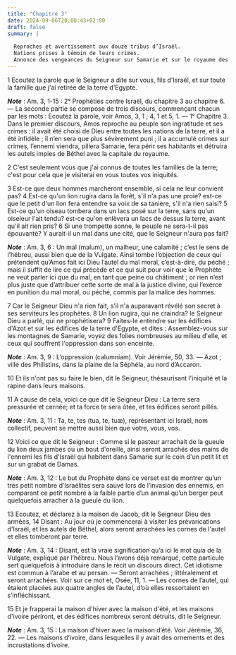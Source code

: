 ```yaml
---
title: "Chapitre 3"
date: 2024-09-06T20:00:43+02:00
draft: false
summary: |
  
  Reproches et avertissement aux douze tribus d’Israël.
  Nations prises à témoin de leurs crimes.
  Annonce des vengeances du Seigneur sur Samarie et sur le royaume des dix tribus.
---
```



1 Ecoutez la parole que le Seigneur a dite sur vous, fils d'Israël, et sur toute la famille que j'ai retirée de la terre d'Egypte.

***Note*** :  Am. 3, 1-15 : 2° Prophéties contre Israël, du chapitre 3 au chapitre 6. ― La seconde partie se compose de trois discours, commençant chacun par les mots : Ecoutez la parole, voir Amos, 3, 1 ; 4, 1 et 5, 1. ― 1° Chapitre 3. Dans le premier discours, Amos reproche au peuple son ingratitude et ses crimes : il avait été choisi de Dieu entre toutes les nations de la terre, et il a été infidèle ; il n’en sera que plus sévèrement puni ; il a accumulé crimes sur crimes, l’ennemi viendra, pillera Samarie, fera périr ses habitants et détruira les autels impies de Béthel avec la capitale du royaume.


2 C'est seulement vous que j'ai connus de toutes les familles de la terre; c'est pour cela que je visiterai en vous toutes vos iniquités.


3 Est-ce que deux hommes marcheront ensemble, si cela ne leur convient pas? 4 Est-ce qu'un lion rugira dans la forêt, s'il n'a pas une proie? est-ce que le petit d'un lion fera entendre sa voix de sa tanière, s'il n'a rien saisi? 5 Est-ce qu'un oiseau tombera dans un lacs posé sur la terre, sans qu'un oiseleur l'ait tendu? est-ce qu'on enlèvera un lacs de dessus la terre, avant qu'il ait rien pris? 6 Si une trompette sonne, le peuple ne sera-t-il pas épouvanté? Y aurait-il un mal dans une cité, que le Seigneur n'aura pas fait?

***Note*** :  Am. 3, 6 : Un mal (malum), un malheur, une calamité ; c’est le sens de l’hébreu, aussi bien que de la Vulgate. Ainsi tombe l’objection de ceux qui prétendent qu’Amos fait ici Dieu l’autel du mal moral, c’est-à-dire, du péché ; mais il suffit de lire ce qui précède et ce qui suit pour voir que le Prophète ne veut parler ici que du mal, en tant que peine ou châtiment ; or rien n’est plus juste que d’attribuer cette sorte de mal à la justice divine, qui l’exerce en punition du mal moral, ou péché, commis par la malice des hommes.

7 Car le Seigneur Dieu n'a rien fait, s'il n'a auparavant révélé son secret à ses serviteurs les prophètes. 8 Un lion rugira, qui ne craindra? le Seigneur Dieu a parlé, qui ne prophétisera? 9 Faites-le entendre sur les édifices d'Azot et sur les édifices de la terre d'Egypte, et dites : Assemblez-vous sur les montagnes de Samarie, voyez des folies nombreuses au milieu d'elle, et ceux qui souffrent l'oppression dans son enceinte.

***Note*** :  Am. 3, 9 : L’oppression (calumniam). Voir Jérémie, 50, 33. ― Azot ; ville des Philistins, dans la plaine de la Séphéla, au nord d’Accaron.

10 Et ils n'ont pas su faire le bien, dit le Seigneur, thésaurisant l'iniquité et la rapine dans leurs maisons.


11 A cause de cela, voici ce que dit le Seigneur Dieu : La terre sera pressurée et cernée; et ta force te sera ôtée, et tes édifices seront pillés.

***Note*** :  Am. 3, 11 : Ta, te, tes (tua, te, tuæ), représentant ici Israël, nom collectif, peuvent se mettre aussi bien que votre, vous, vos.


12 Voici ce que dit le Seigneur : Comme si le pasteur arrachait de la gueule du lion deux jambes ou un bout d'oreille, ainsi seront arrachés des mains de l'ennemi les fils d'Israël qui habitent dans Samarie sur le coin d'un petit lit et sur un grabat de Damas.

***Note*** :  Am. 3, 12 : Le but du Prophète dans ce verset est de montrer qu’un très petit nombre d’Israélites sera sauvé lors de l’invasion des ennemis, en comparant ce petit nombre à la faible partie d’un animal qu’un berger peut quelquefois arracher à la gueule du lion.


13 Ecoutez, et déclarez à la maison de Jacob, dit le Seigneur Dieu des armées, 14 Disant : Au jour où je commencerai à visiter les prévarications d'Israël, et les autels de Béthel, alors seront arrachées les cornes de l'autel et elles tomberont par terre.

***Note*** :  Am. 3, 14 : Disant, est la vraie signification qu’a ici le mot quia de la Vulgate, expliqué par l’hébreu. Nous l’avons déjà remarqué, cette particule sert quelquefois à introduire dans le récit un discours direct. Cet idiotisme est commun à l’arabe et au persan. ― Seront arrachées ; littéralement et seront arrachées. Voir sur ce mot et, Osée, 11, 1. ― Les cornes de l’autel, qui étaient placées aux quatre angles de l’autel, d’où elles ressortaient en s’infléchissant.

15 Et je frapperai la maison d'hiver avec la maison d'été, et les maisons d'ivoire périront, et des édifices nombreux seront détruits, dit le Seigneur.

***Note*** :  Am. 3, 15 : La maison d’hiver avec la maison d’été. Voir Jérémie, 36, 22. ― Les maisons d’ivoire, dans lesquelles il y avait des ornements et des incrustations d’ivoire.

